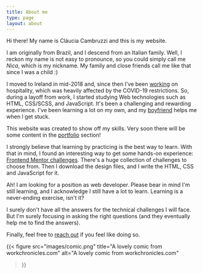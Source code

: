 ```yaml
---
title: About me
type: page
layout: about
---
```


Hi there! My name is Cláucia Cambruzzi and this is my website.

I am originally from Brazil, and I descend from an Italian family. Well, I reckon my name is not easy to pronounce, so you could simply call me _Nica_, which is my nickname. My family and close friends call me like that since I was a child :)

I moved to Ireland in mid-2018 and, since then I've been [working][cv] on hospitality, which was heavily affected by the COVID-19 restrictions. So, during a layoff from work, I started studying Web technologies such as HTML, CSS/SCSS, and JavaScript. It's been a challenging and rewarding experience. I've been learning a lot on my own, and my [boyfriend][cassiomolin] helps me when I get stuck.

This website was created to show off my skills. Very soon there will be some content in the [portfolio] section!

I strongly believe that learning by practicing is the best way to learn. With that in mind, I found an interesting way to get some hands-on experience: [Frontend Mentor challenges][frontend-mentor-challenges]. There's a huge collection of challenges to choose from. Then I download the design files, and I write the HTML, CSS and JavaScript for it.

Ah! I am looking for a position as web developer. Please bear in mind I'm still learning, and I acknowledge I still have a lot to learn. Learning is a never-ending exercise, isn't it?

I surely don't have all the answers for the technical challenges I will face. But I'm surely focusing in asking the right questions (and they eventually help me to find the answers).

Finally, feel free to [reach out][contact] if you feel like doing so.

{{<
  figure src="images/comic.png"
  title="A lovely comic from workchronicles.com"
  alt="A lovely comic from workchronicles.com"
>}}

[cv]: /cv/
[portfolio]: /portfolio/
[cassiomolin]: https://cassiomolin.com
[frontend-mentor-challenges]: https://www.frontendmentor.io/challenges
[contact]: /contact/